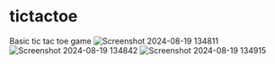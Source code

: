 # tictactoe
Basic tic tac toe game 
![Screenshot 2024-08-19 134811](https://github.com/user-attachments/assets/3c7a2781-613a-409c-b3e4-543349705fe2)
![Screenshot 2024-08-19 134842](https://github.com/user-attachments/assets/d86cc4ac-4232-4026-bf5d-daf0026b4e4d)
![Screenshot 2024-08-19 134915](https://github.com/user-attachments/assets/1f049758-15cd-4bed-9ec2-209526e1395c)
